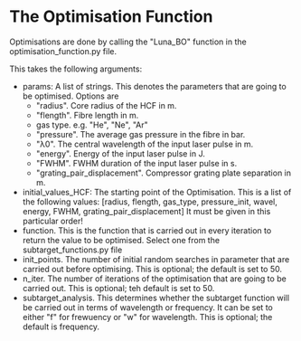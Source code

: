 # The Optimisation Function

Optimisations are done by calling the "Luna_BO" function in the optimisation_function.py file. 

This takes the following arguments:
- params: A list of strings. This denotes the parameters that are going to be optimised. Options are 
  - "radius". Core radius of the HCF in m.
  - "flength". Fibre length in m.
  - gas type. e.g. "He", "Ne", "Ar"
  - "pressure". The average gas pressure in the fibre in bar.
  - "λ0". The central wavelength of the input laser pulse in m.
  - "energy". Energy of the input laser pulse in J.
  - "FWHM". FWHM duration of the input laser pulse in s.
  - "grating_pair_displacement". Compressor grating plate separation in m.
- initial_values_HCF: The starting point of the Optimisation. This is a list of the following values: [radius, flength, gas_type, pressure_init, wavel, energy, FWHM, grating_pair_displacement] It must be given in this particular order!
- function. This is the function that is carried out in every iteration to return the value to be optimised. Select one from the subtarget_functions.py file
- init_points. The number of initial random searches in parameter that are carried out before optimising. This is optional; the default is set to 50.
- n_iter. The number of iterations of the optimisation that are going to be carried out. This is optional; teh default is set to 50.
- subtarget_analysis. This determines whether the subtarget function will be carried out in terms of wavelength or frequency. It can be set to either "f" for frewuency or "w" for wavelength. This is optional; the default is frequency.
